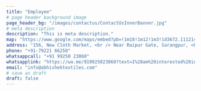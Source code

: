```yaml
---
title: "Employee"
# page header background image
page_header_bg: "/images/contactus/ContactUsInnerBanner.jpg"
# meta description
description: "This is meta description."
map: "https://www.google.com/maps/embed?pb=!1m18!1m12!1m3!1d3672.111214057884!2d72.59765644327884!3d23.01968842746256!2m3!1f0!2f0!3f0!3m2!1i1024!2i768!4f13.1!3m3!1m2!1s0x395e85ccc88c5863%3A0x7355da2c26895d3!2sNew+Cloth+Market!5e0!3m2!1sen!2sin!4v1555651774596!5m2!1sen!2sin"
address: "156, New Cloth Market, <br /> Near Raipur Gate, Sarangpur, <br /> Ahmedabad. 380002 <br /> Gujarat (INDIA)"
phone: "+91-79221 66250"
whatsappcall: "+91 99250 23060"
whatsapplink: "https://wa.me/919925023060?text=I%20am%20interested%20in%20your%20Products!"
email: "info@abhishektextiles.com"
# save as draft
draft: false
---
```


